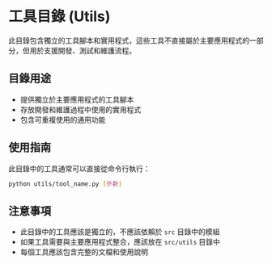 # 工具目錄 (Utils)

此目錄包含獨立的工具腳本和實用程式，這些工具不直接屬於主要應用程式的一部分，但用於支援開發、測試和維護流程。

## 目錄用途

- 提供獨立於主要應用程式的工具腳本
- 存放開發和維護過程中使用的實用程式
- 包含可重複使用的通用功能

## 使用指南

此目錄中的工具通常可以直接從命令行執行：

```bash
python utils/tool_name.py [參數]
```

## 注意事項

- 此目錄中的工具應該是獨立的，不應該依賴於 `src` 目錄中的模組
- 如果工具需要與主要應用程式整合，應該放在 `src/utils` 目錄中
- 每個工具應該包含完整的文檔和使用說明
